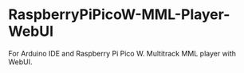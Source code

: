 # RaspberryPiPicoW-MML-Player-WebUI
For Arduino IDE and Raspberry Pi Pico W. Multitrack MML player with WebUI.
